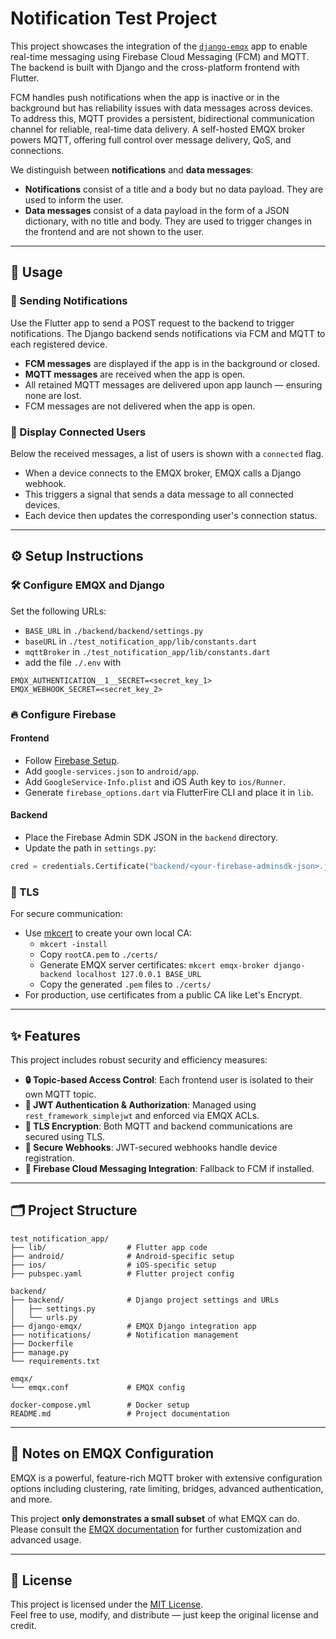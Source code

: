 # Notification Test Project

This project showcases the integration of the [`django-emqx`](https://github.com/jakobatgithub/django-emqx) app to enable real-time messaging using Firebase Cloud Messaging (FCM) and MQTT. The backend is built with Django and the cross-platform frontend with Flutter.

FCM handles push notifications when the app is inactive or in the background but has reliability issues with data messages across devices. To address this, MQTT provides a persistent, bidirectional communication channel for reliable, real-time data delivery. A self-hosted EMQX broker powers MQTT, offering full control over message delivery, QoS, and connections.

We distinguish between **notifications** and **data messages**:
- **Notifications** consist of a title and a body but no data payload. They are used to inform the user.
- **Data messages** consist of a data payload in the form of a JSON dictionary, with no title and body. They are used to trigger changes in the frontend and are not shown to the user.

---

## 🚀 Usage

### 🔔 Sending Notifications

Use the Flutter app to send a POST request to the backend to trigger notifications. The Django backend sends notifications via FCM and MQTT to each registered device.

- **FCM messages** are displayed if the app is in the background or closed.
- **MQTT messages** are received when the app is open.
- All retained MQTT messages are delivered upon app launch — ensuring none are lost.
- FCM messages are not delivered when the app is open.

### 👥 Display Connected Users

Below the received messages, a list of users is shown with a `connected` flag.

- When a device connects to the EMQX broker, EMQX calls a Django webhook.
- This triggers a signal that sends a data message to all connected devices.
- Each device then updates the corresponding user's connection status.

---

## ⚙️ Setup Instructions

### 🛠️ Configure EMQX and Django

Set the following URLs:
- `BASE_URL` in `./backend/backend/settings.py`
- `baseURL` in `./test_notification_app/lib/constants.dart`
- `mqttBroker` in `./test_notification_app/lib/constants.dart`
- add the file `./.env` with 
```text
EMQX_AUTHENTICATION__1__SECRET=<secret_key_1>
EMQX_WEBHOOK_SECRET=<secret_key_2>
```

### 🔥 Configure Firebase

#### Frontend
- Follow [Firebase Setup](https://firebase.google.com/docs/flutter/setup).
- Add `google-services.json` to `android/app`.
- Add `GoogleService-Info.plist` and iOS Auth key to `ios/Runner`.
- Generate `firebase_options.dart` via FlutterFire CLI and place it in `lib`.

#### Backend
- Place the Firebase Admin SDK JSON in the `backend` directory.
- Update the path in `settings.py`:
```python
cred = credentials.Certificate("backend/<your-firebase-adminsdk-json>.json")
```

### 🔐 TLS

For secure communication:

- Use [mkcert](https://github.com/FiloSottile/mkcert) to create your own local CA:
  - `mkcert -install`
  - Copy `rootCA.pem` to `./certs/`
  - Generate EMQX server certificates: `mkcert emqx-broker django-backend localhost 127.0.0.1 BASE_URL`
  - Copy the generated `.pem` files to `./certs/`
- For production, use certificates from a public CA like Let's Encrypt.

---

## ✨ Features

This project includes robust security and efficiency measures:

- **🔒 Topic-based Access Control**: Each frontend user is isolated to their own MQTT topic.
- **🔑 JWT Authentication & Authorization**: Managed using `rest_framework_simplejwt` and enforced via EMQX ACLs.
- **🔐 TLS Encryption**: Both MQTT and backend communications are secured using TLS.
- **📩 Secure Webhooks**: JWT-secured webhooks handle device registration.
- **📲 Firebase Cloud Messaging Integration**: Fallback to FCM if installed.

---

## 🗂️ Project Structure

```text
test_notification_app/
├── lib/                  # Flutter app code
├── android/              # Android-specific setup
├── ios/                  # iOS-specific setup
├── pubspec.yaml          # Flutter project config

backend/
├── backend/              # Django project settings and URLs
│   ├── settings.py
│   └── urls.py
├── django-emqx/          # EMQX Django integration app
├── notifications/        # Notification management
├── Dockerfile
├── manage.py
└── requirements.txt

emqx/
└── emqx.conf             # EMQX config

docker-compose.yml        # Docker setup
README.md                 # Project documentation
```

---

## 📌 Notes on EMQX Configuration

EMQX is a powerful, feature-rich MQTT broker with extensive configuration options including clustering, rate limiting, bridges, advanced authentication, and more.

This project **only demonstrates a small subset** of what EMQX can do. Please consult the [EMQX documentation](https://www.emqx.io/docs) for further customization and advanced usage.

---

## 📄 License

This project is licensed under the [MIT License](./LICENSE).  
Feel free to use, modify, and distribute — just keep the original license and credit.
